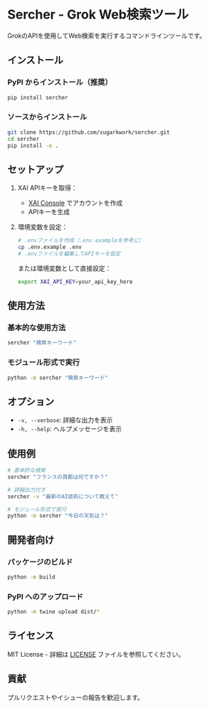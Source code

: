 # Sercher - Grok Web検索ツール

GrokのAPIを使用してWeb検索を実行するコマンドラインツールです。

## インストール

### PyPI からインストール（推奨）
```bash
pip install sercher
```

### ソースからインストール
```bash
git clone https://github.com/sugarkwork/sercher.git
cd sercher
pip install -e .
```

## セットアップ

1. XAI APIキーを取得：
   - [XAI Console](https://console.x.ai/) でアカウントを作成
   - APIキーを生成

2. 環境変数を設定：
   ```bash
   # .envファイルを作成（.env.exampleを参考に）
   cp .env.example .env
   # .envファイルを編集してAPIキーを設定
   ```

   または環境変数として直接設定：
   ```bash
   export XAI_API_KEY=your_api_key_here
   ```

## 使用方法

### 基本的な使用方法
```bash
sercher "検索キーワード"
```

### モジュール形式で実行
```bash
python -m sercher "検索キーワード"
```

## オプション

- `-v, --verbose`: 詳細な出力を表示
- `-h, --help`: ヘルプメッセージを表示

## 使用例

```bash
# 基本的な検索
sercher "フランスの首都は何ですか？"

# 詳細出力付き
sercher -v "最新のAI技術について教えて"

# モジュール形式で実行
python -m sercher "今日の天気は？"
```

## 開発者向け

### パッケージのビルド
```bash
python -m build
```

### PyPI へのアップロード
```bash
python -m twine upload dist/*
```

## ライセンス

MIT License - 詳細は [LICENSE](LICENSE) ファイルを参照してください。

## 貢献

プルリクエストやイシューの報告を歓迎します。
